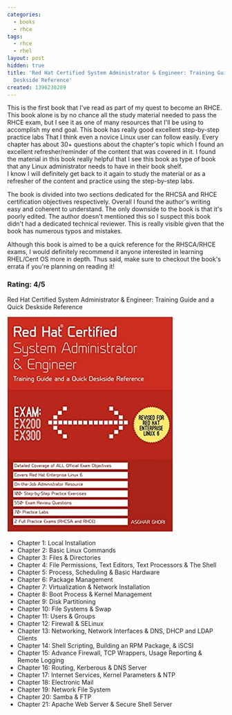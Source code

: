 ```yaml
---
categories:
  - books
  - rhce
tags:
  - rhce
  - rhel
layout: post
hidden: true
title: 'Red Hat Certified System Administrator & Engineer: Training Guide and a Quick
  Deskside Reference'
created: 1396238289
---
```


This is the first book that I've read as part of my quest to become an RHCE. This book alone is by no chance all the study material needed to pass the RHCE exam, but I see it as one of many resources that I'll be using to accomplish my end goal. This book has really good excellent step-by-step practice labs That I think even a novice Linux user can follow easily. Every chapter has about 30+ questions about the chapter's topic which I found an excellent refresher/reminder of the content that was covered in it. I found the material in this book really helpful that I see this book as type of book that any Linux administrator needs to have in their book shelf.  
I know I will definitely get back to it again to study the material or as a refresher of the content and practice using the step-by-step labs.

The book is divided into two sections dedicated for the RHCSA and RHCE certification objectives respectively. Overall I found the author's writing easy and coherent to understand. The only downside to the book is that it's poorly edited. The author doesn't mentioned this so I suspect this book didn't had a dedicated technical reviewer. This is really visible given that the book has numerous typos and mistakes.

Although this book is aimed to be a quick reference for the RHSCA/RHCE exams, I would definitely recommend it anyone interested in learning RHEL/Cent OS more in depth. Thus said, make sure to checkout the book's errata if you're planning on reading it!

### Rating: 4/5

Red Hat Certified System Administrator & Engineer: Training Guide and a Quick Deskside Reference

<a href="http://www.amazon.com/Red-Certified-System-Administrator-Engineer/dp/1467549401/ref=sr_1_3?ie=UTF8&qid=1376442403&sr=8-3&keywords=rhce" target="_blank"><img src="/assets/books/redhat-certified-systems-administrator-and-engineer.jpg"></a>

* Chapter 1: Local Installation
* Chapter 2: Basic Linux Commands
* Chapter 3: Files & Directories
* Chapter 4: File Permissions, Text Editors, Text Processors & The Shell
* Chapter 5: Process, Scheduling & Basic Hardware
* Chapter 6: Package Management
* Chapter 7: Virtualization & Network Installation
* Chapter 8: Boot Process & Kernel Management
* Chapter 9: Disk Partitioning
* Chapter 10: File Systems & Swap
* Chapter 11: Users & Groups
* Chapter 12: Firewall & SELinux
* Chapter 13: Networking, Network Interfaces & DNS, DHCP and LDAP Clients
* Chapter 14: Shell Scripting, Building an RPM Package, & iSCSI
* Chapter 15: Advance Firewall, TCP Wrappers, Usage Reporting & Remote Logging
* Chapter 16: Routing, Kerberous & DNS Server
* Chapter 17: Internet Services, Kernel Parameters & NTP
* Chapter 18: Electronic Mail
* Chapter 19: Network File System
* Chapter 20: Samba & FTP
* Chapter 21: Apache Web Server & Secure Shell Server
